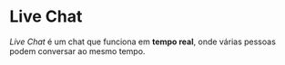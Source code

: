 # Live Chat
*Live Chat* é um chat que funciona em **tempo real**, onde várias pessoas podem conversar ao mesmo tempo.
